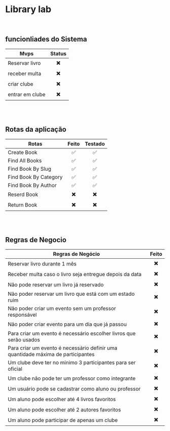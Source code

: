 # Library lab

<br />

## funcionliades do Sistema

| Mvps            | Status |
| --------------- | :----: |
| Reservar livro  |   ✖️   |
| receber multa   |   ✖️   |
| criar clube     |   ✖️   |
| entrar em clube |   ✖️   |

<br />
<br />

## Rotas da aplicação

| Rotas                 | Feito | Testado |
| --------------------- | :---: | :-----: |
| Create Book           |  ✅   |   ✅    |
| Find All Books        |  ✅   |   ✅    |
| Find Book By Slug     |  ✅   |   ✅    |
| Find Book By Category |  ✅   |   ✅    |
| Find Book By Author   |  ✅   |   ✅    |
| Reserd Book           |  ✖️   |   ✖️    |
| Return Book           |  ✖️   |   ✖️    |

<br />
<br />

## Regras de Negocio

| Regras de Negócio                                                                | Feito |
| -------------------------------------------------------------------------------- | :---: |
| Reservar livro durante 1 mês                                                     |  ✖️   |
| Receber multa caso o livro seja entregue depois da data                          |  ✖️   |
| Não pode reservar um livro já reservado                                          |  ✖️   |
| Não poder reservar um livro que está com um estado ruim                          |  ✖️   |
| Não poder criar um evento sem um professor responsável                           |  ✖️   |
| Não poder criar evento para um dia que já passou                                 |  ✖️   |
| Para criar um evento é necessário escolher livros que serão usados               |  ✖️   |
| Para criar um evento é necessário definir uma quantidade máxima de participantes |  ✖️   |
| Um clube deve ter no mínimo 3 participantes para ser oficial                     |  ✖️   |
| Um clube não pode ter um professor como integrante                               |  ✖️   |
| Um usuário pode se cadastrar como aluno ou professor                             |  ✖️   |
| Um aluno pode escolher até 4 livros favoritos                                    |  ✖️   |
| Um aluno pode escolher até 2 autores favoritos                                   |  ✖️   |
| Um aluno pode participar de apenas um clube                                      |  ✖️   |
